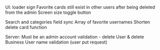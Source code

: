 UI:
loader sign
Favorite cards still exist in other users after being deleted from the admin
Screen size toggle button 

Search and categories field sync
Array of favorite usernames
Shorten delete card function

Server:
Must be an admin account validation - delete User & delete Business 
User name validation (user put request)
